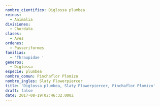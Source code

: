 ```yaml
---
nombre_cientifico: Diglossa plumbea
reinos:
  - Animalia
divisiones:
  - Chordata
clases:
  - Aves
ordenes:
  - Passeriformes
familias:
  - 'Thraupidae '
generos:
  - Diglossa
especie: plumbea
nombre_comun: Pinchaflor Plomizo
nombre_ingles: Slaty Flowerpiercer
title: 'Diglossa plumbea, Slaty Flowerpiercer, Pinchaflor Plomizo'
draft: false
date: 2017-08-19T02:46:32.000Z
---
```


